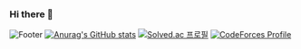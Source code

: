 ### Hi there 👋
![Footer](https://capsule-render.vercel.app/api?type=waving&color=#AA99CC&height=200&section=footer)
[![Anurag's GitHub stats](https://github-readme-stats.vercel.app/api?username=yurimn)](https://github.com/yurimn/github-readme-stats)
[![Solved.ac
프로필](http://mazassumnida.wtf/api/v2/generate_badge?boj=leeyou6757)](https://solved.ac/leeyou6757)
[![CodeForces Profile](https://cf.leed.at?id=yurimmmmm)](https://codeforces.com/profile/yurimmmmm)

